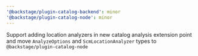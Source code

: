 ```yaml
---
'@backstage/plugin-catalog-backend': minor
'@backstage/plugin-catalog-node': minor
---
```


Support adding location analyzers in new catalog analysis extension point and move `AnalyzeOptions` and `ScmLocationAnalyzer` types to `@backstage/plugin-catalog-node`
